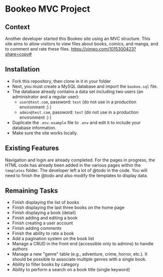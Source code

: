 # Bookeo MVC Project

## Context
Another developer started this Bookeo site using an MVC structure. This site aims to allow visitors to view files about books, comics, and manga, and to comment and rate these files.
https://vimeo.com/1015300423?share=copy#

## Installation
* Fork this repository, then clone in it in your folder
* Next, you must create a MySQL database and import the `bookeo.sql` file.
* The database already contains a data set including two users (an administrator and a regular user):
    * `user@test.com`, password: `test` (do not use in a production environment :) )
    * `admin@test.com`, password: `test` (do not use in a production environment :) )
* Duplicate the `.env.example` file to `.env` and edit it to include your database information.
* Make sure the site works locally.

## Existing Features
Navigation and login are already completed. For the pages in progress, the HTML code has already been added in the various pages within the `templates` folder. The developer left a lot of @todo in the code.
You will need to finish the @todo and also modify the templates to display data.

## Remaining Tasks
* Finish displaying the list of books
* Finish displaying the last three books on the home page
* Finish displaying a book (detail)
* Finish adding and editing a book
* Finish creating a user account
* Finish adding comments
* Finish the ability to rate a book
* Add a pagination system on the book list
* Manage a CRUD in the front end (accessible only to admins) to handle authors
* Manage a new "genre" table (e.g., adventure, crime, horror, etc.). It should be possible to associate multiple genres with a single book.
* Ability to filter books by category
* Ability to perform a search on a book title (single keyword)
